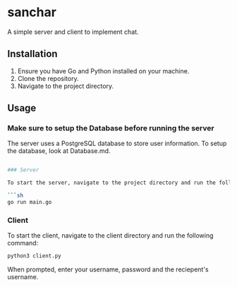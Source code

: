 # sanchar
A simple server and client to implement chat.

## Installation

1. Ensure you have Go and Python installed on your machine.
2. Clone the repository.
3. Navigate to the project directory.

## Usage

### Make sure to setup the Database before running the server
The server uses a PostgreSQL database to store user information. To setup the database, look at Database.md.

```sh

### Server

To start the server, navigate to the project directory and run the following command:

```sh
go run main.go
```

### Client

To start the client, navigate to the client directory and run the following command:

```sh
python3 client.py
```

When prompted, enter your username, password and the reciepent's username.
